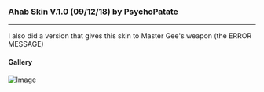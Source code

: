 ### Ahab Skin V.1.0 (09/12/18) by PsychoPatate
---

I also did a version that gives this skin to Master Gee's weapon (the ERROR MESSAGE)

#### Gallery
![Image](https://i.imgur.com/cYscIfy.jpg)